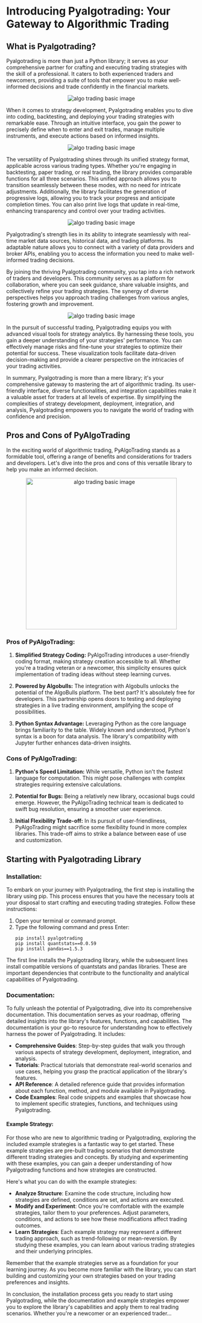 
# Introducing Pyalgotrading: Your Gateway to Algorithmic Trading

## What is Pyalgotrading?

Pyalgotrading is more than just a Python library; it serves as your comprehensive partner for crafting and executing trading strategies with the skill of a professional. It caters to both experienced traders and newcomers, providing a suite of tools that empower you to make well-informed decisions and trade confidently in the financial markets.
<p align="center">
  <img src="../imgs/algotrading_basic_1.png" alt="algo trading basic image"/>
</p>

When it comes to strategy development, Pyalgotrading enables you to dive into coding, backtesting, and deploying your trading strategies with remarkable ease. Through an intuitive interface, you gain the power to precisely define when to enter and exit trades, manage multiple instruments, and execute actions based on informed insights.
<p align="center">
  <img src="../imgs/algotrading_basic_2.png" alt="algo trading basic image"/>
</p>

The versatility of Pyalgotrading shines through its unified strategy format, applicable across various trading types. Whether you're engaging in backtesting, paper trading, or real trading, the library provides comparable functions for all three scenarios. This unified approach allows you to transition seamlessly between these modes, with no need for intricate adjustments. Additionally, the library facilitates the generation of progressive logs, allowing you to track your progress and anticipate completion times. You can also print live logs that update in real-time, enhancing transparency and control over your trading activities.
<p align="center">
  <img src="../imgs/algotrading_basic_3.png" alt="algo trading basic image"/>
</p>

Pyalgotrading's strength lies in its ability to integrate seamlessly with real-time market data sources, historical data, and trading platforms. Its adaptable nature allows you to connect with a variety of data providers and broker APIs, enabling you to access the information you need to make well-informed trading decisions.

By joining the thriving Pyalgotrading community, you tap into a rich network of traders and developers. This community serves as a platform for collaboration, where you can seek guidance, share valuable insights, and collectively refine your trading strategies. The synergy of diverse perspectives helps you approach trading challenges from various angles, fostering growth and improvement.

<p align="center">
  <img src="../imgs/algotrading_basic_4.png" alt="algo trading basic image"/>
</p>

In the pursuit of successful trading, Pyalgotrading equips you with advanced visual tools for strategy analytics. By harnessing these tools, you gain a deeper understanding of your strategies' performance. You can effectively manage risks and fine-tune your strategies to optimize their potential for success. These visualization tools facilitate data-driven decision-making and provide a clearer perspective on the intricacies of your trading activities.

In summary, Pyalgotrading is more than a mere library; it's your comprehensive gateway to mastering the art of algorithmic trading. Its user-friendly interface, diverse functionalities, and integration capabilities make it a valuable asset for traders at all levels of expertise. By simplifying the complexities of strategy development, deployment, integration, and analysis, Pyalgotrading empowers you to navigate the world of trading with confidence and precision.

## Pros and Cons of PyAlgoTrading

In the exciting world of algorithmic trading, PyAlgoTrading stands as a formidable tool, offering a range of benefits and considerations for traders and developers. Let's dive into the pros and cons of this versatile library to help you make an informed decision.

<p align="center">
  <img src="../imgs/pros_n_cons.png" alt="algo trading basic image", width="400px"/>
</p>


### Pros of PyAlgoTrading:

1. **Simplified Strategy Coding:** PyAlgoTrading introduces a user-friendly coding format, making strategy creation accessible to all. Whether you're a trading veteran or a newcomer, this simplicity ensures quick implementation of trading ideas without steep learning curves.

2. **Powered by Algobulls:** The integration with Algobulls unlocks the potential of the AlgoBulls platform. The best part? It's absolutely free for developers. This partnership opens doors to testing and deploying strategies in a live trading environment, amplifying the scope of possibilities.
   
3. **Python Syntax Advantage:** Leveraging Python as the core language brings familiarity to the table. Widely known and understood, Python's syntax is a boon for data analysis. The library's compatibility with Jupyter further enhances data-driven insights.

### Cons of PyAlgoTrading:

1. **Python's Speed Limitation:** While versatile, Python isn't the fastest language for computation. This might pose challenges with complex strategies requiring extensive calculations.

2. **Potential for Bugs:** Being a relatively new library, occasional bugs could emerge. However, the PyAlgoTrading technical team is dedicated to swift bug resolution, ensuring a smoother user experience.

3. **Initial Flexibility Trade-off:** In its pursuit of user-friendliness, PyAlgoTrading might sacrifice some flexibility found in more complex libraries. This trade-off aims to strike a balance between ease of use and customization.

## Starting with Pyalgotrading Library

### Installation:

To embark on your journey with Pyalgotrading, the first step is installing the library using pip. This process ensures that you have the necessary tools at your disposal to start crafting and executing trading strategies. Follow these instructions:

1. Open your terminal or command prompt.
2. Type the following command and press Enter:
    ```
    pip install pyalgotrading
    pip install quantstats==0.0.59
    pip install pandas==1.5.3
    ```



The first line installs the Pyalgotrading library, while the subsequent lines install compatible versions of quantstats and pandas libraries. These are important dependencies that contribute to the functionality and analytical capabilities of Pyalgotrading.

### Documentation:

To fully unleash the potential of Pyalgotrading, dive into its comprehensive documentation. This documentation serves as your roadmap, offering detailed insights into the library's features, functions, and capabilities. The documentation is your go-to resource for understanding how to effectively harness the power of Pyalgotrading. It includes:

- **Comprehensive Guides**: Step-by-step guides that walk you through various aspects of strategy development, deployment, integration, and analysis.
- **Tutorials**: Practical tutorials that demonstrate real-world scenarios and use cases, helping you grasp the practical application of the library's features.
- **API Reference**: A detailed reference guide that provides information about each function, method, and module available in Pyalgotrading.
- **Code Examples**: Real code snippets and examples that showcase how to implement specific strategies, functions, and techniques using Pyalgotrading.

#### **Example Strategy:**

For those who are new to algorithmic trading or Pyalgotrading, exploring the included example strategies is a fantastic way to get started. These example strategies are pre-built trading scenarios that demonstrate different trading strategies and concepts. By studying and experimenting with these examples, you can gain a deeper understanding of how Pyalgotrading functions and how strategies are constructed.

Here's what you can do with the example strategies:

- **Analyze Structure**: Examine the code structure, including how strategies are defined, conditions are set, and actions are executed.
- **Modify and Experiment**: Once you're comfortable with the example strategies, tailor them to your preferences. Adjust parameters, conditions, and actions to see how these modifications affect trading outcomes.
- **Learn Strategies**: Each example strategy may represent a different trading approach, such as trend-following or mean-reversion. By studying these examples, you can learn about various trading strategies and their underlying principles.

Remember that the example strategies serve as a foundation for your learning journey. As you become more familiar with the library, you can start building and customizing your own strategies based on your trading preferences and insights.

In conclusion, the installation process gets you ready to start using Pyalgotrading, while the documentation and example strategies empower you to explore the library's capabilities and apply them to real trading scenarios. Whether you're a newcomer or an experienced trader...

